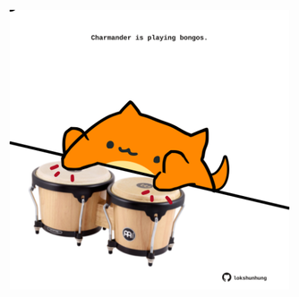 <!-- built at 30/01/2022, 23:00:48 UTC -->
<p align="center">
  <img width="500" height="500" src="./ReadmeImage.svg">
</p>
